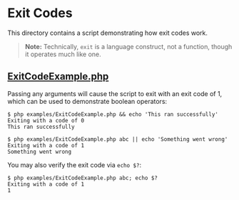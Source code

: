 # Exit Codes

This directory contains a script demonstrating how exit codes work.

> **Note:** Technically, `exit` is a language construct, not a function, though it operates much like one.

## [ExitCodeExample.php](ExitCodeExample.php)

Passing any arguments will cause the script to exit with an exit code of 1, which can be used to demonstrate boolean operators:

```
$ php examples/ExitCodeExample.php && echo 'This ran successfully'
Exiting with a code of 0
This ran successfully

$ php examples/ExitCodeExample.php abc || echo 'Something went wrong'
Exiting with a code of 1
Something went wrong
```

You may also verify the exit code via `echo $?`:

```
$ php examples/ExitCodeExample.php abc; echo $?
Exiting with a code of 1
1
```

